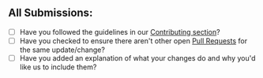 ## All Submissions:

- [ ] Have you followed the guidelines in our [Contributing section](https://github.com/moraki-finance/revolut-connect?tab=readme-ov-file#contributing)?
- [ ] Have you checked to ensure there aren't other open [Pull Requests](../pulls) for the same update/change?
- [ ] Have you added an explanation of what your changes do and why you'd like us to include them?